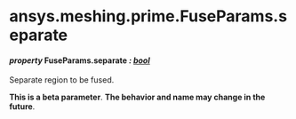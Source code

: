 # ansys.meshing.prime.FuseParams.separate



#### *property* FuseParams.separate *: [bool](https://docs.python.org/3.11/library/functions.html#bool)*

Separate region to be fused.

**This is a beta parameter**. **The behavior and name may change in the future**.

<!-- !! processed by numpydoc !! -->
